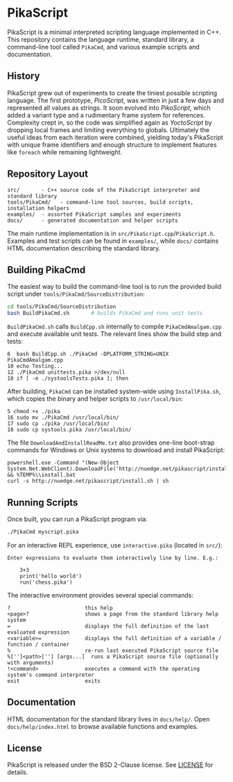 # PikaScript

PikaScript is a minimal interpreted scripting language implemented in C++.
This repository contains the language runtime, standard library, a command-line tool called `PikaCmd`, and various example scripts and documentation.

## History

PikaScript grew out of experiments to create the tiniest possible scripting language. The first prototype, *PicoScript*, was written in just a few days and represented all values as strings. It soon evolved into *PikoScript*, which added a variant type and a rudimentary frame system for references. Complexity crept in, so the code was simplified again as *YoctoScript* by dropping local frames and limiting everything to globals. Ultimately the useful ideas from each iteration were combined, yielding today's PikaScript with unique frame identifiers and enough structure to implement features like `foreach` while remaining lightweight.

## Repository Layout

```
src/       - C++ source code of the PikaScript interpreter and standard library
tools/PikaCmd/   - command-line tool sources, build scripts, installation helpers
examples/  - assorted PikaScript samples and experiments
docs/      - generated documentation and helper scripts
```

The main runtime implementation is in `src/PikaScript.cpp`/`PikaScript.h`.
Examples and test scripts can be found in `examples/`, while `docs/` contains HTML documentation describing the standard library.

## Building PikaCmd

The easiest way to build the command-line tool is to run the provided build script under `tools/PikaCmd/SourceDistribution`:

```bash
cd tools/PikaCmd/SourceDistribution
bash BuildPikaCmd.sh       # builds PikaCmd and runs unit tests
```

`BuildPikaCmd.sh` calls `BuildCpp.sh` internally to compile `PikaCmdAmalgam.cpp` and execute available unit tests. The relevant lines show the build step and tests:

```
6  bash BuildCpp.sh ./PikaCmd -DPLATFORM_STRING=UNIX PikaCmdAmalgam.cpp
10 echo Testing...
12 ./PikaCmd unittests.pika >/dev/null
18 if [ -e ./systoolsTests.pika ]; then
```

After building, `PikaCmd` can be installed system-wide using `InstallPika.sh`, which copies the binary and helper scripts to `/usr/local/bin`:

```
5 chmod +x ./pika
16 sudo mv ./PikaCmd /usr/local/bin/
17 sudo cp ./pika /usr/local/bin/
18 sudo cp systools.pika /usr/local/bin/
```

The file `DownloadAndInstallReadMe.txt` also provides one-line boot-strap commands for Windows or Unix systems to download and install PikaScript:

```
powershell.exe -Command "(New-Object System.Net.WebClient).DownloadFile('http://nuedge.net/pikascript/install.bat','%TEMP%\\install.bat')" && %TEMP%\\install.bat
curl -s http://nuedge.net/pikascript/install.sh | sh
```

## Running Scripts

Once built, you can run a PikaScript program via:

```bash
./PikaCmd myscript.pika
```

For an interactive REPL experience, use `interactive.pika` (located in `src/`):

```
Enter expressions to evaluate them interactively line by line. E.g.:

    3+3
    print('hello world')
    run('chess.pika')
```

The interactive environment provides several special commands:

```
?                        this help
<page>?                  shows a page from the standard library help system
=                        displays the full definition of the last evaluated expression
<variable>=              displays the full definition of a variable / function / container
%                        re-run last executed PikaScript source file
%['']<path>[''] [args...]  runs a PikaScript source file (optionally with arguments)
!<command>               executes a command with the operating system's command interpreter
exit                     exits
```

## Documentation

HTML documentation for the standard library lives in `docs/help/`. Open `docs/help/index.html` to browse available functions and examples.

## License

PikaScript is released under the BSD 2-Clause license. See [LICENSE](LICENSE) for details.

